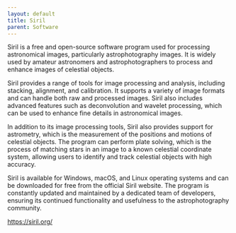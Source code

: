 ```yaml
---
layout: default
title: Siril
parent: Software
---
```

Siril is a free and open-source software program used for processing astronomical images, particularly astrophotography images. It is widely used by amateur astronomers and astrophotographers to process and enhance images of celestial objects.

Siril provides a range of tools for image processing and analysis, including stacking, alignment, and calibration. It supports a variety of image formats and can handle both raw and processed images. Siril also includes advanced features such as deconvolution and wavelet processing, which can be used to enhance fine details in astronomical images.

In addition to its image processing tools, Siril also provides support for astrometry, which is the measurement of the positions and motions of celestial objects. The program can perform plate solving, which is the process of matching stars in an image to a known celestial coordinate system, allowing users to identify and track celestial objects with high accuracy.

Siril is available for Windows, macOS, and Linux operating systems and can be downloaded for free from the official Siril website. The program is constantly updated and maintained by a dedicated team of developers, ensuring its continued functionality and usefulness to the astrophotography community.

<https://siril.org/>